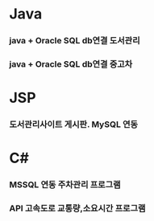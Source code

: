 # Java
### java + Oracle SQL db연결 도서관리
### java + Oracle SQL db연결 중고차

# JSP
### 도서관리사이트 게시판. MySQL 연동

# C#
### MSSQL 연동 주차관리 프로그램 
### API 고속도로 교통량,소요시간 프로그램
